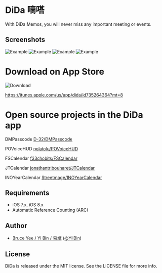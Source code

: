 # DiDa 嘀嗒
With DiDa Memos, you will never miss any important meeting or events.

## Screenshots
![Example](http://iclass.cc/dida/00.png "Example View")
![Example](http://iclass.cc/dida/11.png "Example View")
![Example](http://iclass.cc/dida/22.png "Example View")
![Example](http://iclass.cc/dida/33.png "Example View")

# Download on App Store
![Download](http://iclass.cc/dida/d.png "Download View")

https://itunes.apple.com/us/app/dida/id735264364?mt=8

# Open source projects in the DiDa app
DMPasscode [D-32/DMPasscode](https://github.com/D-32/DMPasscode)

POVoiceHUD [polatolu/POVoiceHUD](https://github.com/polatolu/POVoiceHUD)

FSCalendar [f33chobits/FSCalendar](https://github.com/f33chobits/FSCalendar)

JTCalendar [jonathantribouharet/JTCalendar](https://github.com/jonathantribouharet/JTCalendar)

INOYearCalendar [Streetmage/INOYearCalendar](https://github.com/Streetmage/INOYearCalendar)

## Requirements

- iOS 7.x, iOS 8.x
- Automatic Reference Counting (ARC)

## Author

- [Bruce Yee / Yi Bin / 易斌](https://github.com/bruceyibin) ([@YiiBin](https://twitter.com/YiiBin))

## License

DiDa is released under the MIT license. See the LICENSE file for more info.
